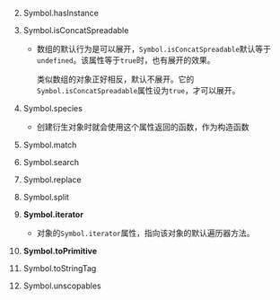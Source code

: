 2. Symbol.hasInstance

3. Symbol.isConcatSpreadable

   * 数组的默认行为是可以展开，`Symbol.isConcatSpreadable`默认等于`undefined`。该属性等于`true`时，也有展开的效果。

     类似数组的对象正好相反，默认不展开。它的`Symbol.isConcatSpreadable`属性设为`true`，才可以展开。

4. Symbol.species

   * 创建衍生对象时就会使用这个属性返回的函数，作为构造函数

5. Symbol.match

6. Symbol.search

7. Symbol.replace

8. Symbol.split

9. **Symbol.iterator**

   * 对象的`Symbol.iterator`属性，指向该对象的默认遍历器方法。

10. **Symbol.toPrimitive**

11. Symbol.toStringTag 

12. Symbol.unscopables

